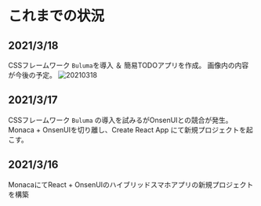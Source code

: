 # これまでの状況

## 2021/3/18
CSSフレームワーク `Buluma`を導入 ＆ 簡易TODOアプリを作成。
画像内の内容が今後の予定。
![20210318](https://user-images.githubusercontent.com/78581467/111617716-d2b2cc80-8826-11eb-907f-6ba91476f87b.png)

## 2021/3/17
CSSフレームワーク `Buluma` の導入を試みるがOnsenUIとの競合が発生。
Monaca + OnsenUIを切り離し、Create React App にて新規プロジェクトを起こす。

## 2021/3/16
MonacaにてReact + OnsenUIのハイブリッドスマホアプリの新規プロジェクトを構築


